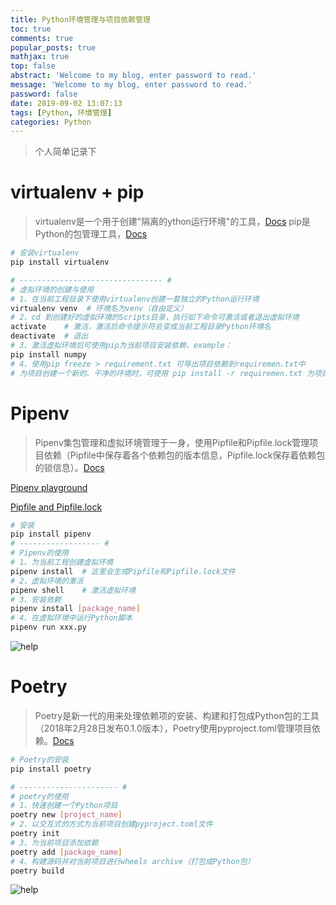 ```yaml
---
title: Python环境管理与项目依赖管理
toc: true
comments: true
popular_posts: true
mathjax: true
top: false
abstract: 'Welcome to my blog, enter password to read.'
message: 'Welcome to my blog, enter password to read.'
password: false
date: 2019-09-02 13:07:13
tags: [Python, 环境管理]
categories: Python
---
```


>个人简单记录下

# virtualenv + pip

>virtualenv是一个用于创建"隔离的ython运行环境"的工具，[Docs](https://virtualenv.pypa.io/en/latest/)
>pip是Python的包管理工具，[Docs](https://pip.pypa.io/en/stable/)

```bash
# 安装virtualenv
pip install virtualenv

# -------------------------------- #
# 虚拟环境的创建与使用
# 1、在当前工程目录下使用virtualenv创建一套独立的Python运行环境
virtualenv venv  # 环境名为venv（自由定义）
# 2、cd 到创建好的虚拟环境的Scripts目录，执行如下命令可激活或者退出虚拟环境
activate    # 激活，激活后命令提示符会变成当前工程目录Python环境名
deactivate  # 退出
# 3、激活虚拟环境后可使用pip为当前项目安装依赖，example：
pip install numpy
# 4、使用pip freeze > requirement.txt 可导出项目依赖到requiremen.txt中
# 为项目创建一个新的、干净的环境时，可使用 pip install -r requiremen.txt 为项目安装依赖
```

<!-- more -->

# Pipenv

>Pipenv集包管理和虚拟环境管理于一身，使用Pipfile和Pipfile.lock管理项目依赖（Pipfile中保存着各个依赖包的版本信息，Pipfile.lock保存着依赖包的锁信息）。[Docs](https://docs.pipenv.org/en/latest/)

[Pipenv playground](https://rootnroll.com/d/pipenv/)

[Pipfile and Pipfile.lock](https://blog.windrunner.me/python/pip.html#pipfile-%E4%B8%8E-pipfilelock)

```bash
# 安装
pip install pipenv
# ------------------ #
# Pipenv的使用
# 1、为当前工程创建虚拟环境
pipenv install  # 这里会生成Pipfile和Pipfile.lock文件
# 2、虚拟环境的激活
pipenv shell    # 激活虚拟环境
# 3、安装依赖
pipenv install [package_name]
# 4、在虚拟环境中运行Python脚本
pipenv run xxx.py
```

![help](https://img.vim-cn.com/d0/174c52397492e29396bd3b35be1b842c560a5f.png)

# Poetry

>Poetry是新一代的用来处理依赖项的安装、构建和打包成Python包的工具（2018年2月28日发布0.1.0版本），Poetry使用pyproject.toml管理项目依赖。[Docs](https://poetry.eustace.io/docs/)

```bash
# Poetry的安装
pip install poetry

# ---------------------- #
# poetry的使用
# 1、快速创建一个Python项目
poetry new [project_name]
# 2、以交互式的方式为当前项目创建pyproject.toml文件
poetry init
# 3、为当前项目添加依赖
poetry add [package_name]
# 4、构建源码并对当前项目进行wheels archive（打包成Python包）
poetry build
```

![help](https://img.vim-cn.com/19/0c0b38a2733929e1d9f5e29ed870b5f0ce7ac3.png )


